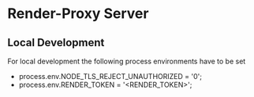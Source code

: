 # Render-Proxy Server

## Local Development
For local development the following process environments have to be set
- process.env.NODE_TLS_REJECT_UNAUTHORIZED = '0';
- process.env.RENDER_TOKEN = '<RENDER_TOKEN>';